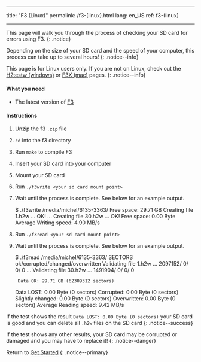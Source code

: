 * * *

title: "F3 (Linux)" permalink: /f3-(linux).html lang: en_US ref: f3-(linux)

* * *

This page will walk you through the process of checking your SD card for errors using F3. {: .notice}

Depending on the size of your SD card and the speed of your computer, this process can take up to several hours! {: .notice--info}

This page is for Linux users only. If you are not on Linux, check out the [H2testw (windows)](h2testw-(windows)) or [F3X (mac)](f3x-(mac)) pages. {: .notice--info}

#### What you need

* The latest version of [F3](https://github.com/AltraMayor/f3/archive/v6.0.zip)

#### Instructions

  1. Unzip the f3 `.zip` file
  2. `cd` into the f3 directory
  3. Run `make` to compile F3
  4. Insert your SD card into your computer
  5. Mount your SD card
  6. Run `./f3write <your sd card mount point>`
  7. Wait until the process is complete. See below for an example output.
    
        $ ./f3write /media/michel/6135-3363/
        Free space: 29.71 GB
        Creating file 1.h2w ... OK!
        ...
        Creating file 30.h2w ... OK!
        Free space: 0.00 Byte
        Average Writing speed: 4.90 MB/s
        

  8. Run `./f3read <your sd card mount point>`

  9. Wait until the process is complete. See below for an example output.
    
        $ ./f3read /media/michel/6135-3363/
                          SECTORS      ok/corrupted/changed/overwritten
        Validating file 1.h2w ... 2097152/        0/      0/      0
        ...
        Validating file 30.h2w ... 1491904/        0/      0/      0
        
          Data OK: 29.71 GB (62309312 sectors)
        Data LOST: 0.00 Byte (0 sectors)
                   Corrupted: 0.00 Byte (0 sectors)
            Slightly changed: 0.00 Byte (0 sectors)
                 Overwritten: 0.00 Byte (0 sectors)
        Average Reading speed: 9.42 MB/s
        

If the test shows the result `Data LOST: 0.00 Byte (0 sectors)` your SD card is good and you can delete all `.h2w` files on the SD card {: .notice--success}

If the test shows any other results, your SD card may be corrupted or damaged and you may have to replace it! {: .notice--danger}

Return to [Get Started](get-started) {: .notice--primary}